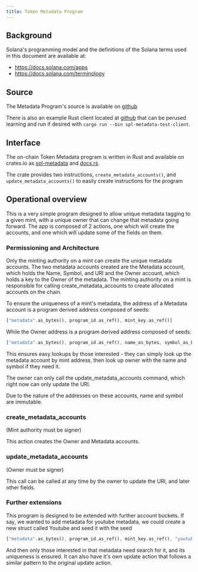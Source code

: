 ```yaml
---
title: Token Metadata Program
---
```


## Background

Solana's programming model and the definitions of the Solana terms used in this
document are available at:

- https://docs.solana.com/apps
- https://docs.solana.com/terminology

## Source

The Metadata Program's source is available on
[github](https://github.com/solana-labs/solana-program-library)

There is also an example Rust client located at
[github](https://github.com/solana-labs/solana-program-library/tree/master/token_metadata/test/src/main.rs)
that can be perused learning and run if desired with `cargo run --bin spl-metadata-test-client`.

## Interface

The on-chain Token Metadata program is written in Rust and available on crates.io as
[spl-metadata](https://crates.io/crates/spl-token-metadata) and
[docs.rs](https://docs.rs/spl-token-metadata).

The crate provides two instructions, `create_metadata_accounts()`, and `update_metadata_accounts()` to easily create instructions for the program

## Operational overview

This is a very simple program designed to allow unique metadata tagging to a given mint, with a unique owner
that can change that metadata going forward. The app is composed of 2 actions, one which will create the accounts, and one which will update some of the fields on them.

### Permissioning and Architecture

Only the minting authority on a mint can create the unique metadata accounts. The two metadata accounts created are the Metadata account, which holds the Name, Symbol, and URI and the Owner account, which holds a key to the Owner of
the metadata. The minting authority on a mint is responsible for calling create_metadata_accounts to create
allocated accounts on the chain.

To ensure the uniqueness of a mint's metadata, the address of a Metadata account is a program derived address composed of seeds:

```rust
["metadata".as_bytes(), program_id.as_ref(), mint_key.as_ref()]
```

While the Owner address is a program derived address composed of seeds:

```rust
["metadata".as_bytes(), program_id.as_ref(), name_as_bytes, symbol_as_bytes]
```

This ensures easy lookups by those interested - they can simply look up the metadata account by mint address, then
look up owner with the name and symbol if they need it.

The owner can only call the update_metadata_accounts command, which right now can only update the URI.

Due to the nature of the addresses on these accounts, name and symbol are immutable.

### create_metadata_accounts

(Mint authority must be signer)

This action creates the Owner and Metadata accounts.

### update_metadata_accounts

(Owner must be signer)

This call can be called at any time by the owner to update the URI, and later other fields.

### Further extensions

This program is designed to be extended with further account buckets. If say, we wanted to add metadata for youtube
metadata, we could create a new struct called Youtube and seed it with the seed

```rust
["metadata".as_bytes(), program_id.as_ref(), mint_key.as_ref(), "youtube".as_bytes()]
```

And then only those interested in that metadata need search for it, and its uniqueness is ensured. It can also
have it's own update action that follows a similar pattern to the original update action.
